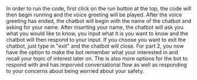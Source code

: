 In order to run the code, first click on the run button at the top, the code will then begin running and the voice greeting will be played. After the voice greeting has ended, the chatbot will begin with the name of the chatbot and asking for your name. After inserting your name, the chatbot will ask you what you would like to know, you input what it is you want to know and the chatbot will then respond to your input. If you choose you want to exit the chatbot, just type in "exit" and the chatbot will close.
For part 2, you now have the option to make the bot remember what your interested in and recall your topic of interest later on. The is also more options for the bot to respond with and has imporved conversational flow as well as responding to your concerns about being worried about your safety. 
